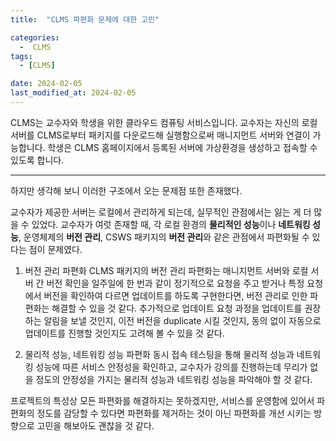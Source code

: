 ```yaml
---
title:  "CLMS 파편화 문제에 대한 고민" 

categories:
  -  CLMS
tags:
  - [CLMS]

date: 2024-02-05
last_modified_at: 2024-02-05
---
```


CLMS는 교수자와 학생을 위한 클라우드 컴퓨팅 서비스입니다. 교수자는 자신의 로컬 서버를 CLMS로부터 패키지를 다운로드해 실행함으로써 매니지먼트 서버와 연결이 가능합니다. 학생은 CLMS 홈페이지에서 등록된 서버에 가상환경을 생성하고 접속할 수 있도록 합니다. 

---

하지만 생각해 보니 이러한 구조에서 오는 문제점 또한 존재했다. 

교수자가 제공한 서버는 로컬에서 관리하게 되는데, 실무적인 관점에서는 잃는 게 더 많을 수 있었다. 교수자가 여럿 존재할 때, 각 로컬 환경의 **물리적인 성능**이나 **네트워킹 성능**, 운영체제의 **버전 관리**, CSWS 패키지의 **버전 관리**와 같은 관점에서 파편화될 수 있다는 점이 문제였다.

1. 버전 관리 파편화
	CLMS 패키지의 버전 관리 파편화는 매니지먼트 서버와 로컬 서버 간 버전 확인을 일주일에 한 번과 같이 정기적으로 요청을 주고 받거나 특정 요청에서 버전을 확인하여 다르면 업데이트를 하도록 구현한다면, 버전 관리로 인한 파편화는 해결할 수 있을 것 같다. 추가적으로 업데이트 요청 과정을 업데이트를 권장하는 알림을 보낼 것인지, 이전 버전을 duplicate 시킬 것인지, 동의 없이 자동으로 업데이트를 진행할 것인지도 고려해 볼 수 있을 것 같다. 

2. 물리적 성능, 네트워킹 성능 파편화
동시 접속 테스팅을 통해 물리적 성능과 네트워킹 성능에 따른 서비스 안정성을 확인하고, 교수자가 강의를 진행하는데 무리가 없을 정도의 안정성을 가지는 물리적 성능과 네트워킹 성능을 파악해야 할 것 같다. 

프로젝트의 특성상 모든 파편화를 해결하지는 못하겠지만, 서비스를 운영함에 있어서 파편화의 정도를 감당할 수 있다면 파편화를 제거하는 것이 아닌 파편화를 개선 시키는 방향으로 고민을 해보아도 괜찮을 것 같다.